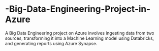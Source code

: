 # -Big-Data-Engineering-Project-in-Azure
 A Big Data Engineering project on Azure involves ingesting data from two sources, transforming it into a Machine Learning model using Databricks, and generating reports using Azure Synapse.
